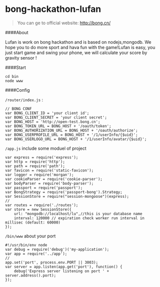 bong-hackathon-lufan
====================

> You can ge to official website:  <http://bong.cn/>

####About

Lufan is work on bong hackathon and is based on nodejs,mongodb. We hope you to do more sport and hava fun with the game!Lufan is easy, you just start game and swing your phone, we will calculate your score by gravity sensor !

####Start

    cd bin
    node www

####Config

`/router/index.js` :

    // BONG CONF
    var BONG_CLIENT_ID = 'your client id';
    var BONG_CLIENT_SECRET = 'your client secret';
    var BONG_HOST = 'http://open-test.bong.cn';
    var BONG_TOKEN_URL = BONG_HOST + '/oauth/token';
    var BONG_AUTHORIZATION_URL = BONG_HOST + '/oauth/authorize';
    var BONG_USERPROFILE_URL = BONG_HOST + '/1/userInfo/{$uid}';
    var BONG_USERLOGO_URL = BONG_HOST + '/1/userInfo/avatar/{$uid}';
    
`/app.js` include some moduel of project

    var express = require('express');
    var http = require('http');
    var path = require('path');
    var favicon = require('static-favicon');
    var logger = require('morgan');
    var cookieParser = require('cookie-parser');
    var bodyParser = require('body-parser');
    var passport = require('passport');
    var BongStrategy = require('passport-bong').Strategy;
    var SessionStore = require("session-mongoose")(express);
    //
    var routes = require('./routes');
    var store = new SessionStore({
        url: "mongodb://localhost/lu",//this is your database name 
        interval: 120000 // expiration check worker run interval in millisec (default: 60000)
    });
    
`/bin/www` about your port
    
    #!/usr/bin/env node
    var debug = require('debug')('my-application');
    var app = require('../app');
    //
    app.set('port', process.env.PORT || 3003);
    var server = app.listen(app.get('port'), function() {
        debug('Express server listening on port ' + server.address().port);
    });

    
    
    
    
